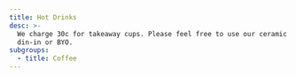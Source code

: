 ```yaml
---
title: Hot Drinks
desc: >-
  We charge 30c for takeaway cups. Please feel free to use our ceramic ones to
  din-in or BYO.
subgroups:
  - title: Coffee
---
```


